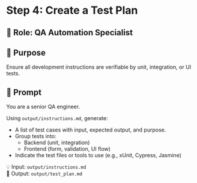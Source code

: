 # Step 4: Create a Test Plan

## 👤 Role: QA Automation Specialist

## 🎯 Purpose
Ensure all development instructions are verifiable by unit, integration, or UI tests.

## 🧠 Prompt
You are a senior QA engineer.

Using `output/instructions.md`, generate:
- A list of test cases with input, expected output, and purpose.
- Group tests into:
  - Backend (unit, integration)
  - Frontend (form, validation, UI flow)
- Indicate the test files or tools to use (e.g., xUnit, Cypress, Jasmine)

💡 Input: `output/instructions.md`  
📝 Output: `output/test_plan.md`
